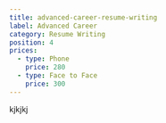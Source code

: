 ```yaml
---
title: advanced-career-resume-writing
label: Advanced Career
category: Resume Writing
position: 4
prices: 
  - type: Phone
    price: 280
  - type: Face to Face
    price: 300
---
```

kjkjkj

